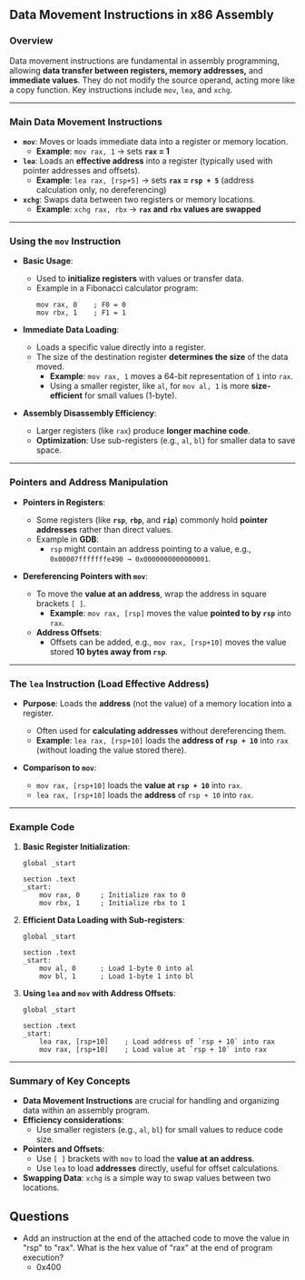 ## Data Movement Instructions in x86 Assembly

### Overview
Data movement instructions are fundamental in assembly programming, allowing **data transfer between registers, memory addresses,** and **immediate values**. They do not modify the source operand, acting more like a copy function. Key instructions include `mov`, `lea`, and `xchg`.

---

### Main Data Movement Instructions

- **`mov`**: Moves or loads immediate data into a register or memory location.
  - **Example**: `mov rax, 1` → sets **`rax` = 1**
- **`lea`**: Loads an **effective address** into a register (typically used with pointer addresses and offsets).
  - **Example**: `lea rax, [rsp+5]` → sets **`rax` = `rsp + 5`** (address calculation only, no dereferencing)
- **`xchg`**: Swaps data between two registers or memory locations.
  - **Example**: `xchg rax, rbx` → **`rax` and `rbx` values are swapped**

---

### Using the `mov` Instruction

- **Basic Usage**:
  - Used to **initialize registers** with values or transfer data.
  - Example in a Fibonacci calculator program:
    ```assembly
    mov rax, 0    ; F0 = 0
    mov rbx, 1    ; F1 = 1
    ```

- **Immediate Data Loading**:
  - Loads a specific value directly into a register.
  - The size of the destination register **determines the size** of the data moved.
    - **Example**: `mov rax, 1` moves a 64-bit representation of `1` into `rax`.
    - Using a smaller register, like `al`, for `mov al, 1` is more **size-efficient** for small values (1-byte).

- **Assembly Disassembly Efficiency**:
  - Larger registers (like `rax`) produce **longer machine code**.
  - **Optimization**: Use sub-registers (e.g., `al`, `bl`) for smaller data to save space.

---

### Pointers and Address Manipulation

- **Pointers in Registers**:
  - Some registers (like **`rsp`**, **`rbp`**, and **`rip`**) commonly hold **pointer addresses** rather than direct values.
  - Example in **GDB**:
    - `rsp` might contain an address pointing to a value, e.g., `0x00007fffffffe490 → 0x0000000000000001`.

- **Dereferencing Pointers with `mov`**:
  - To move the **value at an address**, wrap the address in square brackets `[ ]`.
    - **Example**: `mov rax, [rsp]` moves the value **pointed to by `rsp`** into `rax`.
  - **Address Offsets**:
    - Offsets can be added, e.g., `mov rax, [rsp+10]` moves the value stored **10 bytes away from `rsp`**.

---

### The `lea` Instruction (Load Effective Address)

- **Purpose**: Loads the **address** (not the value) of a memory location into a register.
  - Often used for **calculating addresses** without dereferencing them.
  - **Example**: `lea rax, [rsp+10]` loads the **address of `rsp + 10`** into `rax` (without loading the value stored there).

- **Comparison to `mov`**:
  - `mov rax, [rsp+10]` loads the **value at `rsp + 10`** into `rax`.
  - `lea rax, [rsp+10]` loads the **address** of `rsp + 10` into `rax`.

---

### Example Code

1. **Basic Register Initialization**:
    ```assembly
    global _start

    section .text
    _start:
        mov rax, 0     ; Initialize rax to 0
        mov rbx, 1     ; Initialize rbx to 1
    ```

2. **Efficient Data Loading with Sub-registers**:
    ```assembly
    global _start

    section .text
    _start:
        mov al, 0      ; Load 1-byte 0 into al
        mov bl, 1      ; Load 1-byte 1 into bl
    ```

3. **Using `lea` and `mov` with Address Offsets**:
    ```assembly
    global _start

    section .text
    _start:
        lea rax, [rsp+10]    ; Load address of `rsp + 10` into rax
        mov rax, [rsp+10]    ; Load value at `rsp + 10` into rax
    ```

---

### Summary of Key Concepts

- **Data Movement Instructions** are crucial for handling and organizing data within an assembly program.
- **Efficiency considerations**:
  - Use smaller registers (e.g., `al`, `bl`) for small values to reduce code size.
- **Pointers and Offsets**:
  - Use `[ ]` brackets with `mov` to load the **value at an address**.
  - Use `lea` to load **addresses** directly, useful for offset calculations.
- **Swapping Data**: `xchg` is a simple way to swap values between two locations.

## Questions
- Add an instruction at the end of the attached code to move the value in "rsp" to "rax". What is the hex value of "rax" at the end of program execution?
	- 0x400